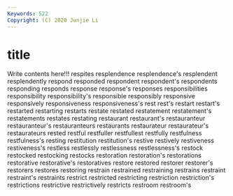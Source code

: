```yaml
---
Keywords: 522
Copyright: (C) 2020 Junjie Li
---
```


# title

Write contents here!!!
respites 
resplendence 
resplendence's 
resplendent 
resplendently 
respond 
responded
respondent 
respondent's 
respondents 
responding 
responds 
response 
response's 
responses 
responsibilities 
responsibility
responsibility's 
responsible 
responsibly 
responsive 
responsively 
responsiveness 
responsiveness's 
rest 
rest's 
restart
restart's 
restarted 
restarting 
restarts 
restate 
restated 
restatement 
restatement's 
restatements 
restates
restating 
restaurant 
restaurant's 
restauranteur 
restauranteur's 
restauranteurs 
restaurants 
restaurateur 
restaurateur's 
restaurateurs
rested 
restful 
restfuller 
restfullest 
restfully 
restfulness 
restfulness's 
resting 
restitution 
restitution's
restive 
restively 
restiveness 
restiveness's 
restless 
restlessly 
restlessness 
restlessness's 
restock 
restocked
restocking 
restocks 
restoration 
restoration's 
restorations 
restorative 
restorative's 
restoratives 
restore 
restored
restorer 
restorer's 
restorers 
restores 
restoring 
restrain 
restrained 
restraining 
restrains 
restraint
restraint's 
restraints 
restrict 
restricted 
restricting 
restriction 
restriction's 
restrictions 
restrictive 
restrictively
restricts 
restroom 
restroom's 
